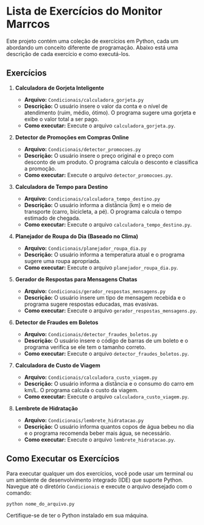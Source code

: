 # Lista de Exercícios do Monitor Marrcos

Este projeto contém uma coleção de exercícios em Python, cada um abordando um conceito diferente de programação. Abaixo está uma descrição de cada exercício e como executá-los.

## Exercícios

1. **Calculadora de Gorjeta Inteligente**
   - **Arquivo:** `Condicionais/calculadora_gorjeta.py`
   - **Descrição:** O usuário insere o valor da conta e o nível de atendimento (ruim, médio, ótimo). O programa sugere uma gorjeta e exibe o valor total a ser pago.
   - **Como executar:** Execute o arquivo `calculadora_gorjeta.py`.

2. **Detector de Promoções em Compras Online**
   - **Arquivo:** `Condicionais/detector_promocoes.py`
   - **Descrição:** O usuário insere o preço original e o preço com desconto de um produto. O programa calcula o desconto e classifica a promoção.
   - **Como executar:** Execute o arquivo `detector_promocoes.py`.

3. **Calculadora de Tempo para Destino**
   - **Arquivo:** `Condicionais/calculadora_tempo_destino.py`
   - **Descrição:** O usuário informa a distância (km) e o meio de transporte (carro, bicicleta, a pé). O programa calcula o tempo estimado de chegada.
   - **Como executar:** Execute o arquivo `calculadora_tempo_destino.py`.

4. **Planejador de Roupa do Dia (Baseado no Clima)**
   - **Arquivo:** `Condicionais/planejador_roupa_dia.py`
   - **Descrição:** O usuário informa a temperatura atual e o programa sugere uma roupa apropriada.
   - **Como executar:** Execute o arquivo `planejador_roupa_dia.py`.

5. **Gerador de Respostas para Mensagens Chatas**
   - **Arquivo:** `Condicionais/gerador_respostas_mensagens.py`
   - **Descrição:** O usuário insere um tipo de mensagem recebida e o programa sugere respostas educadas, mas evasivas.
   - **Como executar:** Execute o arquivo `gerador_respostas_mensagens.py`.

6. **Detector de Fraudes em Boletos**
   - **Arquivo:** `Condicionais/detector_fraudes_boletos.py`
   - **Descrição:** O usuário insere o código de barras de um boleto e o programa verifica se ele tem o tamanho correto.
   - **Como executar:** Execute o arquivo `detector_fraudes_boletos.py`.

7. **Calculadora de Custo de Viagem**
   - **Arquivo:** `Condicionais/calculadora_custo_viagem.py`
   - **Descrição:** O usuário informa a distância e o consumo do carro em km/L. O programa calcula o custo da viagem.
   - **Como executar:** Execute o arquivo `calculadora_custo_viagem.py`.

8. **Lembrete de Hidratação**
   - **Arquivo:** `Condicionais/lembrete_hidratacao.py`
   - **Descrição:** O usuário informa quantos copos de água bebeu no dia e o programa recomenda beber mais água, se necessário.
   - **Como executar:** Execute o arquivo `lembrete_hidratacao.py`.

## Como Executar os Exercícios

Para executar qualquer um dos exercícios, você pode usar um terminal ou um ambiente de desenvolvimento integrado (IDE) que suporte Python. Navegue até o diretório `Condicionais` e execute o arquivo desejado com o comando:

```
python nome_do_arquivo.py
```

Certifique-se de ter o Python instalado em sua máquina.